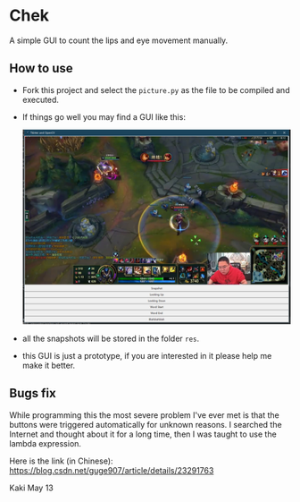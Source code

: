 # Chek

 A simple GUI to count the lips and eye movement manually.

## How to use

- Fork this project and select the `picture.py` as the file to be compiled and executed.
- If things go well you may find a GUI like this:

     ![sample](sample.png)

- all the snapshots will be stored in the folder `res`.
- this GUI is just a prototype, if you are interested in it please help me make it better.

## Bugs fix

While programming this the most severe problem I've ever met is that the buttons were triggered automatically for unknown reasons. I searched the Internet and thought about it for a long time, then I was taught to use the lambda expression.

Here is the link (in Chinese): https://blog.csdn.net/guge907/article/details/23291763

Kaki
May 13